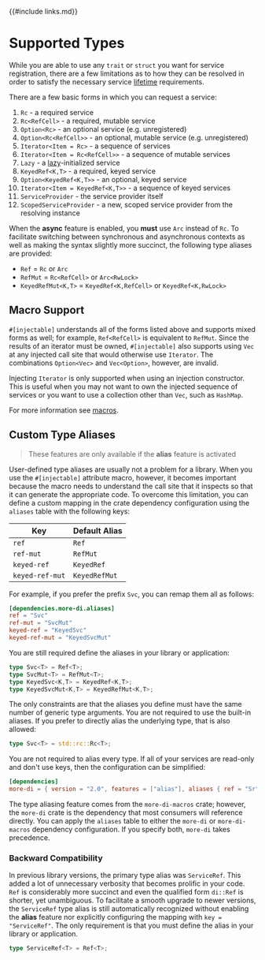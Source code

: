 {{#include links.md}}

# Supported Types

While you are able to use any `trait` or `struct` you want for service registration, there are a few limitations as to how they can be resolved in order to satisfy the necessary service [lifetime](lifetimes.md) requirements.

There are a few basic forms in which you can request a service:

 1. `Rc` - a required service
 2. `Rc<RefCell>` - a required, mutable service
 3. `Option<Rc>` - an optional service (e.g. unregistered)
 4. `Option<Rc<RefCell>>` - an optional, mutable service (e.g. unregistered)
 5. `Iterator<Item = Rc>` - a sequence of services
 6. `Iterator<Item = Rc<RefCell>>` - a sequence of mutable services
 7. `Lazy` - a [lazy](lazy.md)-initialized service
 8. `KeyedRef<K,T>` - a required, keyed service
 9. `Option<KeyedRef<K,T>>` - an optional, keyed service
10. `Iterator<Item = KeyedRef<K,T>>` - a sequence of keyed services
11. `ServiceProvider` - the service provider itself
12. `ScopedServiceProvider` - a new, scoped service provider from the resolving instance

When the **async** feature is enabled, you **must** use `Arc` instead of `Rc`. To facilitate switching between synchronous and asynchronous contexts as well as making the syntax slightly more succinct, the following type aliases are provided:

- `Ref` = `Rc` or `Arc`
- `RefMut` = `Rc<RefCell>` or `Arc<RwLock>`
- `KeyedRefMut<K,T>` = `KeyedRef<K,RefCell>` or `KeyedRef<K,RwLock>`

## Macro Support

`#[injectable]` understands all of the forms listed above and supports mixed forms as well; for example, `Ref<RefCell>` is equivalent to `RefMut`. Since the results of an iterator must be owned, `#[injectable]` also supports using `Vec` at any injected call site that would otherwise use `Iterator`. The combinations `Option<Vec>` and `Vec<Option>`, however, are invalid.

Injecting `Iterator` is only supported when using an injection constructor. This is useful when you may not want to own the injected sequence of services or you want to use a collection other than `Vec`, such as `HashMap`.

For more information see [macros](macros.md).

## Custom Type Aliases

>These features are only available if the **alias** feature is activated

User-defined type aliases are usually not a problem for a library. When you use the `#[injectable]` attribute macro, however, it becomes important because the macro needs to understand the call site that it inspects so that it can generate the appropriate code. To overcome this limitation, you can define a custom mapping in the crate dependency configuration using the `aliases` table with the following keys:

| Key             | Default Alias |
|---------------- | --------------|
| `ref`           | `Ref`         |
| `ref-mut`       | `RefMut`      |
| `keyed-ref`     | `KeyedRef`    |
| `keyed-ref-mut` | `KeyedRefMut` |

For example, if you prefer the prefix `Svc`, you can remap them all as follows:

```toml
[dependencies.more-di.aliases]
ref = "Svc"
ref-mut = "SvcMut"
keyed-ref = "KeyedSvc"
keyed-ref-mut = "KeyedSvcMut"
```

You are still required define the aliases in your library or application:

```rust
type Svc<T> = Ref<T>;
type SvcMut<T> = RefMut<T>;
type KeyedSvc<K,T> = KeyedRef<K,T>;
type KeyedSvcMut<K,T> = KeyedRefMut<K,T>;
```

The only constraints are that the aliases you define must have the same number of generic type arguments. You are not required to use the built-in aliases.
If you prefer to directly alias the underlying type, that is also allowed:

```rust
type Svc<T> = std::rc::Rc<T>;
```

You are not required to alias every type. If all of your services are read-only and don't use keys, then the configuration can be simplified:

```toml
[dependencies]
more-di = { version = "2.0", features = ["alias"], aliases { ref = "Sr" } }
```

The type aliasing feature comes from the `more-di-macros` crate; however, the `more-di` crate is the dependency that most consumers will reference directly.
You can apply the `aliases` table to either the `more-di` or `more-di-macros` dependency configuration. If you specify both, `more-di` takes precedence.

### Backward Compatibility

In previous library versions, the primary type alias was `ServiceRef`. This added a lot of unnecessary verbosity that becomes prolific in your code. `Ref` is considerably
more succinct and even the qualified form `di::Ref` is shorter, yet unambiguous. To facilitate a smooth upgrade to newer versions, the `ServiceRef` type alias is
still automatically recognized without enabling the **alias** feature nor explicitly configuring the mapping with `key = "ServiceRef"`. The only requirement is that you
must define the alias in your library or application.

```rust
type ServiceRef<T> = Ref<T>;
```